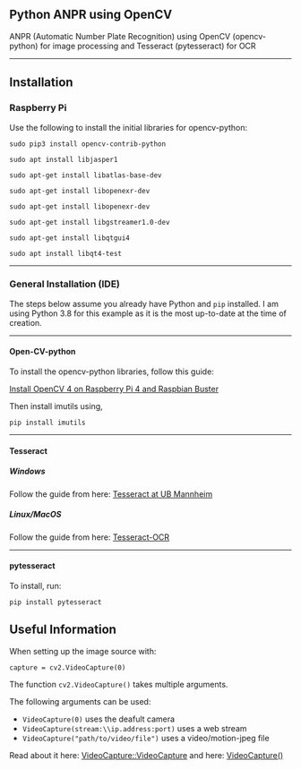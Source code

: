 ## Python ANPR using OpenCV

ANPR (Automatic Number Plate Recognition) using OpenCV (opencv-python) for image processing and Tesseract (pytesseract) for OCR
***
## Installation

### Raspberry Pi
Use the following to install the initial libraries for opencv-python:

`sudo pip3 install opencv-contrib-python`

`sudo apt install libjasper1`

`sudo apt-get install libatlas-base-dev`

`sudo apt-get install libopenexr-dev`

`sudo apt-get install libopenexr-dev`

`sudo apt-get install libgstreamer1.0-dev`

`sudo apt-get install libqtgui4`

`sudo apt install libqt4-test`
***

### General Installation (IDE)
The steps below assume you already have Python and `pip` installed. I am using Python 3.8 for this example as it is the most up-to-date at the time of creation.
***
#### Open-CV-python

To install the opencv-python libraries, follow this guide:

[Install OpenCV 4 on Raspberry Pi 4 and Raspbian Buster](https://www.pyimagesearch.com/2019/09/16/install-opencv-4-on-raspberry-pi-4-and-raspbian-buster/)

Then install imutils using,

`pip install imutils`
***
#### Tesseract

##### Windows

Follow the guide from here: [Tesseract at UB Mannheim](https://github.com/UB-Mannheim/tesseract/wiki)

##### Linux/MacOS

Follow the guide from here: [Tesseract-OCR](https://github.com/tesseract-ocr/tesseract/wiki)
***
#### pytesseract

To install, run:

`pip install pytesseract`


## Useful Information

When setting up the image source with:

`capture = cv2.VideoCapture(0)`

The function `cv2.VideoCapture()` takes multiple arguments.

The following arguments can be used:
- `VideoCapture(0)` uses the deafult camera
- `VideoCapture(stream:\\ip.address:port)` uses a web stream
- `VideoCapture("path/to/video/file")` uses a video/motion-jpeg file

Read about it here: [VideoCapture::VideoCapture](https://docs.opencv.org/2.4/modules/highgui/doc/reading_and_writing_images_and_video.html#videocapture)
and here: [VideoCapture()](https://docs.opencv.org/3.4/d8/dfe/classcv_1_1VideoCapture.html#a57c0e81e83e60f36c83027dc2a188e80)
